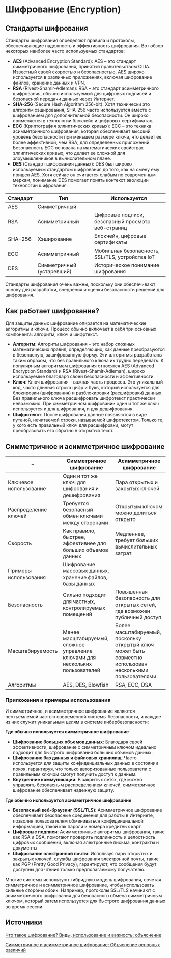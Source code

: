 # Шифрование (Encryption)

## Стандарты шифрования

Стандарты шифрования определяют правила и протоколы, обеспечивающие надежность и эффективность шифрования. Вот обзор некоторых наиболее часто используемых стандартов:

- **AES** (Advanced Encryption Standard): AES – это стандарт симметричного шифрования, принятый правительством США. Известный
своей скоростью и безопасностью, AES широко используется в различных приложениях, включая шифрование файлов, хранение данных и VPN.
- **RSA** (Rivest-Shamir-Adleman): RSA – это стандарт асимметричного шифрования, обычно используемый для цифровых подписей и
безопасной передачи данных через Интернет.
- **SHA-256** (Secure Hash Algorithm 256-bit): Хотя технически это алгоритм хэширования, SHA-256 часто используется вместе с шифрованием
для дополнительной безопасности. Он широко применяется в технологии блокчейн и цифровых сертификатах.
- **ECC** (Криптография эллиптических кривых): ECC – это техника асимметричного шифрования, которая обеспечивает высокий уровень
безопасности при меньшем размере ключа, что делает ее более эффективной, чем RSA, для определенных приложений. Безопасность ECC основана
на математических свойствах эллиптических кривых, что делает ее сложной для злоумышленников в вычислительном плане.
- **DES** (Стандарт шифрования данных): DES был широко используемым стандартом шифрования до того, как на смену ему пришел AES.
Хотя сейчас он считается слабым по современным меркам, понимание DES помогает понять контекст эволюции технологии шифрования.

Стандарт | Тип	| Используется
--- | --- | ---
AES	| Симметричный |	
RSA	| Асимметричный	| Цифровые подписи, безопасный просмотр веб-страниц
SHA-256	| Хэширование	| Блокчейн, цифровые сертификаты
ECC	| Асимметричный	| Мобильная безопасность, SSL/TLS, устройства IoT
DES	| Симметричный (устаревший)	| Историческое понимание шифрования

Стандарты шифрования очень важны, поскольку они обеспечивают основу для разработки, внедрения и оценки безопасности решений для шифрования.

## Как работает шифрование?

Для защиты данных шифрование опирается на математические алгоритмы и ключи. Процесс обычно включает в себя три основных компонента: 
алгоритм, ключ и шифртекст.

- **Алгоритм**: Алгоритм шифрования – это набор сложных математических правил, определяющих, как данные преобразуются в безопасную,
зашифрованную форму. Эти алгоритмы разработаны таким образом, что без правильного ключа их трудно переделать. К популярным алгоритмам
шифрования относятся AES (Advanced Encryption Standard) и RSA (Rivest-Shamir-Adleman), широко используемые благодаря своей безопасности
и эффективности.
- **Ключ**: Ключ шифрования – важная часть процесса. Это уникальный код, часто длинная строка цифр и букв, который используется для
блокировки (шифрования) и разблокировки (расшифровки) данных. Без правильного ключа расшифровать шифротекст практически невозможно.
При симметричном шифровании один и тот же ключ используется и для шифрования, и для дешифрования.
- **Шифротекст**: После шифрования данные появляются в виде путаной, нечитаемой строки, называемой шифротекстом. Только те, у кого есть
правильный ключ для расшифровки, могут преобразовать его обратно в открытый текст.

## Симметричное и асимметричное шифрование

–	| Симметричное шифрование	| Асимметричное шифрование
--- | --- |---
Ключевое использование	| Один и тот же ключ для шифрования и дешифрования	| Пара открытых и закрытых ключей
Распределение ключей	| Требуется безопасный обмен ключами между сторонами	| Открытым ключом можно делиться открыто
Скорость	| Как правило, быстрее, эффективнее для больших объемов данных	| Медленнее, требует больших вычислительных затрат
Примеры использования	| Шифрование массовых данных, хранение файлов, базы данных	| 
Безопасность	| Сильно подходит для частных, контролируемых помещений	| Повышенная безопасность для открытых сетей, где возможен публичный доступ
Масштабируемость	| Менее масштабируемый, сложное управление ключами для нескольких пользователей	| Более масштабируемый, поскольку открытый ключ может быть совместно использован несколькими пользователями
Алгоритмы	| AES, DES, Blowfish	| RSA, ECC, DSA

### Приложения и примеры использования

И симметричное, и асимметричное шифрование являются неотъемлемой частью современной системы безопасности, и каждое из них служит 
уникальным целям в системе кибербезопасности:

**Где обычно используется симметричное шифрование**

- **Шифрование больших объемов данных**: Благодаря своей эффективности, шифрование с симметричным ключом идеально подходит для быстрого
шифрования больших объемов данных.
- **Шифрование баз данных и файловых хранилищ**: Часто используется для защиты конфиденциальных данных в состоянии покоя, гарантируя,
что только авторизованные пользователи с правильным ключом смогут получить доступ к данным.
- **Внутренние коммуникации**: В закрытых сетях, где можно управлять безопасным распределением ключей, симметричное шифрование обеспечивает
надежную защиту.

**Где обычно используется асимметричное шифрование**

- **Безопасный веб-браузинг (SSL/TLS)**: Асимметричное шифрование обеспечивает безопасные соединения для работы в Интернете, позволяя 
пользователям обмениваться конфиденциальной информацией, такой как пароли и номера кредитных карт.
- **Цифровые подписи**: Асимметричные алгоритмы шифрования, такие как RSA и DSA, помогают проверять подлинность и целостность цифровых
сообщений, включая электронные письма, контракты и документы.
- **Шифрование электронной почты**: Используя пары открытых и закрытых ключей, службы шифрования электронной почты, такие как PGP
(Pretty Good Privacy), гарантируют, что сообщения будут доступны для чтения только предполагаемому получателю.

Многие системы используют гибридную модель шифрования, сочетая симметричное и асимметричное шифрование, чтобы использовать сильные 
стороны обоих. Например, протоколы SSL/TLS начинают с асимметричного шифрования для безопасного обмена симметричным ключом, который 
затем используется для быстрого шифрования данных во время сессии. 

## Источники

[Что такое шифрование? Виды, использование и важность: объяснение](https://www.ssldragon.com/ru/blog/what-is-encryption/)

[Симметричное и асимметричное шифрование: Объяснение основных различий](https://www.ssldragon.com/ru/blog/symmetric-asymmetric-encryption/)



